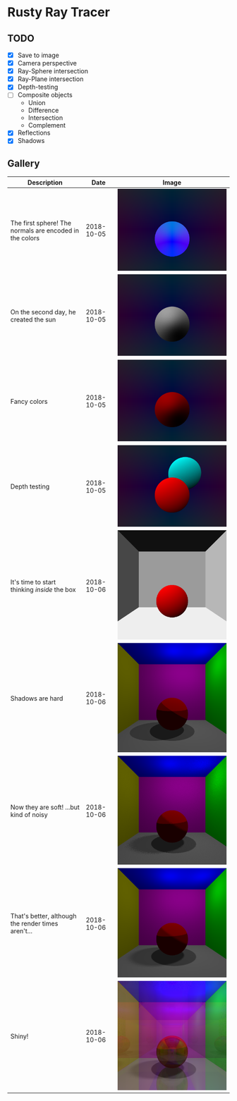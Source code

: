 # Rusty Ray Tracer

## TODO

- [X] Save to image
- [X] Camera perspective
- [X] Ray-Sphere intersection
- [X] Ray-Plane intersection
- [X] Depth-testing
- [ ] Composite objects
  - Union
  - Difference
  - Intersection
  - Complement
- [X] Reflections
- [X] Shadows

## Gallery

| Description | Date | Image |
| --- | ---  | --- |
| The first sphere! The normals are encoded in the colors | 2018-10-05 | ![](gallery/out0.png) |
| On the second day, he created the sun | 2018-10-05 | ![](gallery/out1.png) |
| Fancy colors | 2018-10-05 | ![](gallery/out2.png) |
| Depth testing | 2018-10-05 | ![](gallery/out3.png) |
| It's time to start thinking *inside* the box | 2018-10-06 | ![](gallery/out4.png) |
| Shadows are hard | 2018-10-06 | ![](gallery/out5.png) |
| Now they are soft! ...but kind of noisy | 2018-10-06 | ![](gallery/out6.png) |
| That's better, although the render times aren't... | 2018-10-06 | ![](gallery/out7.png) |
| Shiny! | 2018-10-06 | ![](gallery/out8.png) |

